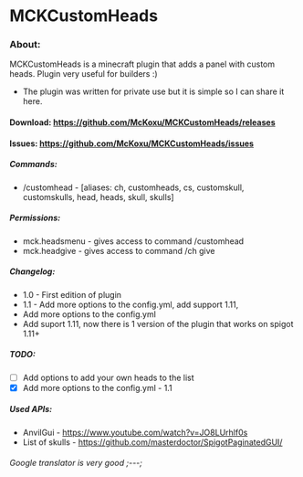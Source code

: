# MCKCustomHeads

### About:
MCKCustomHeads is a minecraft plugin that adds a panel with custom heads. Plugin very useful for builders :)
* The plugin was written for private use but it is simple so I can share it here.

#### Download: https://github.com/McKoxu/MCKCustomHeads/releases
#### Issues: https://github.com/McKoxu/MCKCustomHeads/issues

##### Commands:
* /customhead - [aliases: ch, customheads, cs, customskull, customskulls, head, heads, skull, skulls]
##### Permissions:
 * mck.headsmenu - gives access to command /customhead
 * mck.headgive - gives access to command /ch give
##### Changelog:
 * 1.0 - First edition of plugin
 * 1.1 - Add more options to the config.yml, add support 1.11, 
  * Add more options to the config.yml
  * Add suport 1.11, now there is 1 version of the plugin that works on spigot 1.11+
##### TODO:
 - [ ] Add options to add your own heads to the list
 - [X] Add more options to the config.yml - 1.1
##### Used APIs:
 * AnvilGui - https://www.youtube.com/watch?v=JO8LUrhlf0s
 * List of skulls - https://github.com/masterdoctor/SpigotPaginatedGUI/

###### Google translator is very good ;---;
